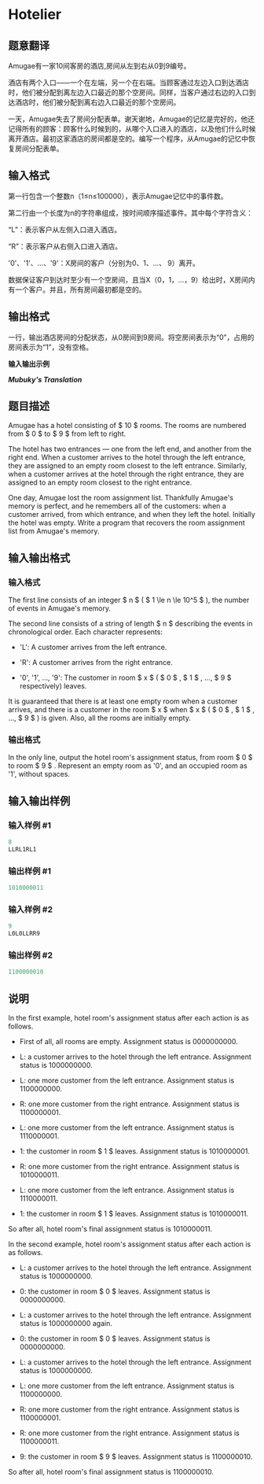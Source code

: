 # Hotelier

## 题意翻译

Amugae有一家10间客房的酒店,房间从左到右从0到9编号。

酒店有两个入口——一个在左端，另一个在右端。当顾客通过左边入口到达酒店时，他们被分配到离左边入口最近的那个空房间。同样，当客户通过右边的入口到达酒店时，他们被分配到离右边入口最近的那个空房间。

一天，Amugae失去了房间分配表单。谢天谢地，Amugae的记忆是完好的，他还记得所有的顾客：顾客什么时候到的，从哪个入口进入的酒店，以及他们什么时候离开酒店。最初这家酒店的房间都是空的。编写一个程序，从Amugae的记忆中恢复房间分配表单。

## 输入格式

第一行包含一个整数n（1≤n≤100000），表示Amugae记忆中的事件数。

第二行由一个长度为n的字符串组成，按时间顺序描述事件。其中每个字符含义：

“L”：表示客户从左侧入口进入酒店。

“R”：表示客户从右侧入口进入酒店。

'0'、'1'、…、'9'：X房间的客户（分别为0、1、…、 9）离开。

数据保证客户到达时至少有一个空房间，且当X（0，1，…，9）给出时，X房间内有一个客户。并且，所有房间最初都是空的。

## 输出格式

一行，输出酒店房间的分配状态，从0房间到9房间。将空房间表示为“0”，占用的房间表示为“1”，没有空格。

**输入输出示例**

_**Mubuky's Translation**_ 

## 题目描述

Amugae has a hotel consisting of $ 10 $ rooms. The rooms are numbered from $ 0 $ to $ 9 $ from left to right.

The hotel has two entrances — one from the left end, and another from the right end. When a customer arrives to the hotel through the left entrance, they are assigned to an empty room closest to the left entrance. Similarly, when a customer arrives at the hotel through the right entrance, they are assigned to an empty room closest to the right entrance.

One day, Amugae lost the room assignment list. Thankfully Amugae's memory is perfect, and he remembers all of the customers: when a customer arrived, from which entrance, and when they left the hotel. Initially the hotel was empty. Write a program that recovers the room assignment list from Amugae's memory.

## 输入输出格式

### 输入格式

The first line consists of an integer $ n $ ( $ 1 \le n \le 10^5 $ ), the number of events in Amugae's memory.

The second line consists of a string of length $ n $ describing the events in chronological order. Each character represents:

- 'L': A customer arrives from the left entrance.

- 'R': A customer arrives from the right entrance.

- '0', '1', ..., '9': The customer in room $ x $ ( $ 0 $ , $ 1 $ , ..., $ 9 $ respectively) leaves.

It is guaranteed that there is at least one empty room when a customer arrives, and there is a customer in the room $ x $ when $ x $ ( $ 0 $ , $ 1 $ , ..., $ 9 $ ) is given. Also, all the rooms are initially empty.

### 输出格式

In the only line, output the hotel room's assignment status, from room $ 0 $ to room $ 9 $ . Represent an empty room as '0', and an occupied room as '1', without spaces.

## 输入输出样例

### 输入样例 #1

```cpp
8
LLRL1RL1

```
### 输出样例 #1

```cpp
1010000011
```


### 输入样例 #2

```cpp
9
L0L0LLRR9

```
### 输出样例 #2

```cpp
1100000010
```


## 说明

In the first example, hotel room's assignment status after each action is as follows.

- First of all, all rooms are empty. Assignment status is 0000000000.

- L: a customer arrives to the hotel through the left entrance. Assignment status is 1000000000.

- L: one more customer from the left entrance. Assignment status is 1100000000.

- R: one more customer from the right entrance. Assignment status is 1100000001.

- L: one more customer from the left entrance. Assignment status is 1110000001.

- 1: the customer in room $ 1 $ leaves. Assignment status is 1010000001.

- R: one more customer from the right entrance. Assignment status is 1010000011.

- L: one more customer from the left entrance. Assignment status is 1110000011.

- 1: the customer in room $ 1 $ leaves. Assignment status is 1010000011.

So after all, hotel room's final assignment status is 1010000011.

In the second example, hotel room's assignment status after each action is as follows.

- L: a customer arrives to the hotel through the left entrance. Assignment status is 1000000000.

- 0: the customer in room $ 0 $ leaves. Assignment status is 0000000000.

- L: a customer arrives to the hotel through the left entrance. Assignment status is 1000000000 again.

- 0: the customer in room $ 0 $ leaves. Assignment status is 0000000000.

- L: a customer arrives to the hotel through the left entrance. Assignment status is 1000000000.

- L: one more customer from the left entrance. Assignment status is 1100000000.

- R: one more customer from the right entrance. Assignment status is 1100000001.

- R: one more customer from the right entrance. Assignment status is 1100000011.

- 9: the customer in room $ 9 $ leaves. Assignment status is 1100000010.

So after all, hotel room's final assignment status is 1100000010.

